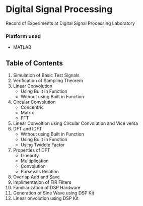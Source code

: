 # Digital Signal Processing 
Record of Experiments at Digital Signal Processing Laboratory
### Platform used
 - MATLAB
## Table of Contents
1. Simulation of Basic Test Signals
2. Verification of Sampling Theorem
3. Linear Convolution
   - Using Built in Function
   - Without using Built in Function
4. Circular Convolution
   - Concentric
   - Matrix
   - FFT
5. Linear Convoltion using Circular Convolution and Vice versa
6. DFT and IDFT
   - Without using Built in Function
   - Using Built in Function
   - Using Twiddle Factor
7. Properties of DFT
   - Linearity
   - Multiplication
   - Convolution
   - Parsevals Relation
8. Overlap Add and Save
9. Implimentation of FIR Filters
10. Familiarization of DSP Hardware
11. Generation of Sine Wave using DSP Kit
12. Linear onvolution using DSP Kit
    

